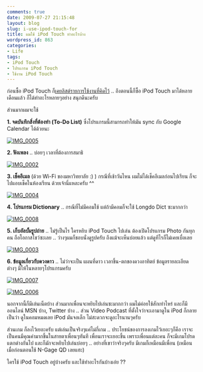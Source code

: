 ```yaml
---
comments: true
date: 2009-07-27 21:15:48
layout: blog
slug: i-use-ipod-touch-for
title: ผมใช้ iPod Touch ทำอะไรบ้าง
wordpress_id: 863
categories:
- Life
tags:
- iPod Touch
- โปรแกรม iPod Touch
- ใช้งาน iPod Touch
---
```


ก่อนซื้อ iPod Touch ก็[เคยลิสต์รายการใช้งานที่คิดไว้](http://www.armno.in.th/20090128/%E0%B8%AD%E0%B8%A2%E0%B8%B2%E0%B8%81%E0%B9%84%E0%B8%94%E0%B9%89-ipod-touch) .. ถึงตอนนี้ก็ซื้อ iPod Touch มาได้หลายเดือนแล้ว ก็ได้ทำอะไรหลายๆอย่าง สนุกดีนะครับ

 

ส่วนมากผมจะใช้

 

**1. จดบันทึกสิ่งที่ต้องทำ (To-Do List)** ซึ่งโปรแกรมนี้สามารถทำให้มัน sync กับ Google Calendar ได้ด้วยนะ 

 

[![IMG_0005](http://www.armno.in.th/wp-content/uploads/iPodTouch_109D2/IMG_0005_thumb.png)](http://www.armno.in.th/wp-content/uploads/iPodTouch_109D2/IMG_0005.png)

 

**2. ฟังเพลง** .. บ่อยๆ เวลาที่ต้องการสมาธิ

 

[![IMG_0002](http://www.armno.in.th/wp-content/uploads/iPodTouch_109D2/IMG_0002_thumb.png)](http://www.armno.in.th/wp-content/uploads/iPodTouch_109D2/IMG_0002.png)

  

**3. เช็คอีเมล** (ด้วย Wi-Fi ของมหาวิทยาลัย :) ) กรณีที่เช้าวันไหน ผมไม่ได้เช็คอีเมลก่อนไปเรียน ก็จะไปแอบเช็คในห้องเรียน ด้วยเจ้านี่แหละครับ ^^

 

[![IMG_0004](http://www.armno.in.th/wp-content/uploads/iPodTouch_109D2/IMG_0004_thumb.png)](http://www.armno.in.th/wp-content/uploads/iPodTouch_109D2/IMG_0004.png)

 

**4. โปรแกรม Dictionary** .. กรณีที่ไม่มีคอมใช้ แต่ถ้ามีคอมก็จะใช้ Longdo Dict ซะมากกว่า

 

[![IMG_0008](http://www.armno.in.th/wp-content/uploads/iPodTouch_109D2/IMG_0008_thumb.png)](http://www.armno.in.th/wp-content/uploads/iPodTouch_109D2/IMG_0008.png)

 

**5. เก็บอัลบั้มรูปถ่าย** .. ไม่รู้เป็นไร ใครหยิบ iPod Touch ไปเล่น ต้องเปิดโปรแกรม Photo กันทุกคน ถือโอกาสโชว์ซะเลย .. ว่างๆผมก็ชอบนั่งดูรูปครับ ถึงแม้จะเห็นบ่อยแล้ว แต่ดูทีไรก็ไม่เคยเบื่อเลย

 

[![IMG_0003](http://www.armno.in.th/wp-content/uploads/iPodTouch_109D2/IMG_0003_thumb.png)](http://www.armno.in.th/wp-content/uploads/iPodTouch_109D2/IMG_0003.png)

 

**6. ข้อมูลเกี่ยวกับดวงดาว** .. ไม่ว่าจะเป็น แผนที่ดาว เวลาขึ้น-ตกของดวงอาทิตย์ ข้อมูลรายละเอียดต่างๆ มีให้ในหลายๆโปรแกรมครับ

 

[![IMG_0007](http://www.armno.in.th/wp-content/uploads/iPodTouch_109D2/IMG_0007_thumb.png)](http://www.armno.in.th/wp-content/uploads/iPodTouch_109D2/IMG_0007.png)

 

[![IMG_0006](http://www.armno.in.th/wp-content/uploads/iPodTouch_109D2/IMG_0006_thumb.png)](http://www.armno.in.th/wp-content/uploads/iPodTouch_109D2/IMG_0006.png)

 

นอกจากนี้ก็มีเล่นเน็ตบ้าง ส่วนมากเพื่อนจะหยิบไปเล่นซะมากกว่า ผมไม่ค่อยใช้สักเท่าไหร่ และก็มีออนไลน์ MSN บ้าง, Twitter บ้าง .. ส่วน Video Podcast ที่ตั้งใจว่าจะเอามาดูใน iPod ก็กลายเป็นว่า ดูในคอมหมดเลย iPod มันจอเล็ก ไม่สะดวกจะดูอะไรนานๆครับ

 

ส่วนเกม ก็ลงไว้เยอะครับ แต่เล่นเป็นจริงๆแค่ไม่กี่เกม .. ประโยชน์ของการลงเกมไว้เยอะๆก็คือ เราจะเป็นคนมีคุณค่ามากขึ้นในสายตาเพื่อนๆทันที เพื่อนเราจะเยอะขึ้น เพราะเพื่อนแต่ละคน ก็จะมีเกมโปรดแตกต่างกันไป และก็มักจะหยิบไปเล่นบ่อยๆ .. อย่างที่เขาว่าจริงๆครับ มีเกมก็เหมือนมีเพื่อน (เหมือนเมื่อก่อนตอนใช้ N-Gage QD เลยแฮะ)

 

 

 

 

 

 

 

 

 

 

 

ใครใช้ iPod Touch อยู่บ้างครับ และใช้ทำอะไรกันบ้างเอ่ย ??
